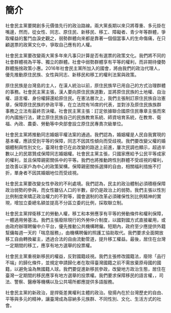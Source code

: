 # 簡介

社會民主黨要開創多元價值先行的政治路線。兩大黨長期以來只將尊重、多元掛在嘴邊，然而，從女性、同志、原住民、新移民、移工、障礙者、青少年等群體，爭取權益的奮鬥血淚史觀之，弱勢群體向來都是靠著一個個當事人的生命傷痛，在只顧選票的政黨文化中，爭取自己應有的人權。
 
社會民主黨要改變兩大黨多年來凡事只計算是否有選票的政策文化。我們將不同的社會群體視為平等、獨立的群體。社會中弱勢群體享有平等的權利，而非期待優勢群體施捨政策小惠。2016年社會民主黨所加入的國會，將由我們的政治代理人，優先推動原住民族、女性與同志、新移民和移工的權利法案與政策。
 
原住民族是台灣島的主人，在漢人統治以前，原住民族早已用自己的方式治理群體的事務。社會民主黨主張，漢人要向原住民族道歉，並將原住民族的土地權、自治權、語言權、身份權歸還給原住民。在憲法層次上，我們主張制訂原住民族自治憲章，保障原住民族的參政平等，在立法院有16席的代表，並對涉及原住民族族群事務之立法有最終否決權。社會民主黨主張：訂定依據聯合國原住民專章主張而來的內國施行法，建立原住民族自己的民族教育系統、師資培育系統，在教育、衛福、內政、農委、勞動等中央部會設立原住民專責次級單位。
 
社會民主黨將推動同志婚姻平權法案的通過。我們認為，婚姻權是人民自我實現的基本權，應該受到平等的保障，同志不因其性傾向而受歧視。我們要改變父權的婚姻體制與性別文化，臺灣社會已在此改變的路途上前進，屢次民調也顯示，超過半數以上的民眾贊成保障同志婚姻權。社會民主黨主張，只國家應給予公民平等成家的權利，並且保障親密關係中的平等。我們也將推動跨性別群體不受歧視的權利，並改善以家戶為中心的政策架構，保障親密關係選擇的自由，相關福利措施不打折，單身者不因其婚姻地位而受歧視。
 
社會民主黨要改變女性參政的不利處境。我們認為，民主的政治體制必須積極保障政治弱勢的參與，而女性雖佔人口的半數，卻仍是政治上的弱勢。我們主張以性別比例制度來矯正政治權力的不對等，國會選制的改革必須確保性別比例精神的實現，增加立委總名額並提高不分區立委的比例，採取聯立制。
 
社會民主黨捍衛移工的勞動人權，移工和本勞應享有平等的勞動條件和權利保障，一體適用勞基法。我們主張廢除現行的外勞仲介制度，以國對國方式直接雇用，或由政府辦理聘僱中介平台，優先推動公共機構聘僱。短期內，政府至少應提供外籍幫傭每週一天的「喘息服務」，由機構聘僱的照護工協助取代。我們要求全面開放移工自由轉換雇主，透過合法的自由流動管道，提升移工權益。最後，居住在台灣一定期間的移工，應享有地方選舉的投票權。
 
社會民主黨重視新移民的權益，反對國籍歧視。我們主張修改國籍法，廢除「品行不端」的歸化條件，並規定申請歸化者在取得臺灣國籍之前不需放棄原母國的國籍，以避免淪為無國籍人球。我們要促進新移民參政，改變地方政治生態，居住在臺灣一定期間的移民應享有地方選舉的投票權。我們要求保障移民的語言權，，司法、警察、醫療等機構以及公共場所都應提供多語服務。
 
社會民主黨的新政治，是捍衛差異權利主體的政治。發揚內在於台灣歷史的自由、平等與多元的精神，讓臺灣成為容納多元族群、不同性別、文化、生活方式的社會。